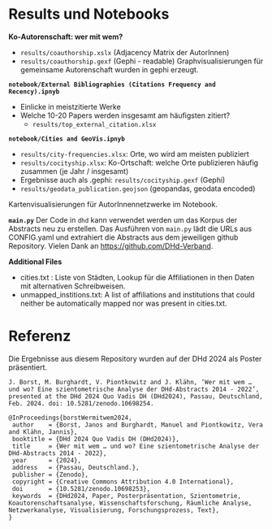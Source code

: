 
# Results und Notebooks

**Ko-Autorenschaft: wer mit wem?**
 - `results/coauthorship.xslx` (Adjacency Matrix der AutorInnen)
 - `results/coauthorship.gexf` (Gephi - readable)
Graphvisualisierungen für gemeinsame Autorenschaft wurden in gephi erzeugt.


**`notebook/External Bibliographies (Citations Frequency and Recency).ipnyb`**
- Einlicke in meistzitierte Werke
- Welche 10-20 Papers werden insgesamt am häufigsten zitiert?
    - `results/top_external_citation.xlsx`


**`notebook/Cities and GeoVis.ipnyb`**
- `results/city-frequencies.xlsx`: Orte, wo wird am meisten publiziert 
- `results/cocityship.xlsx`: Ko-Ortschaft: welche Orte publizieren häufig zusammen (je Jahr / insgesamt)
 - Ergebnisse auch als .gephi: `results/cocityship.gexf` (Gephi)
 - `results/geodata_publication.geojson` (geopandas, geodata encoded)

Kartenvisualisierungen für AutorInnennetzwerke im Notebook.


**`main.py`**
Der Code in `dhd` kann verwendet werden um das Korpus der Abstracts neu zu erstellen.
Das Ausführen von `main.py` lädt die URLs aus CONFIG.yaml und extrahiert die Abstracts aus dem jeweiligen github Repository.
Vielen Dank an https://github.com/DHd-Verband.


**Additional Files**
 - cities.txt : Liste von Städten, Lookup für die Affiliationen in then Daten mit alternativen Schreibweisen.
 - unmapped_institions.txt: A list of affiliations and institutions that could neither be automatically mapped nor was present in cities.txt.



 # Referenz
 
 Die Ergebnisse aus diesem Repository wurden auf der DHd 2024 als Poster präsentiert.
 
 `
J. Borst, M. Burghardt, V. Piontkowitz and J. Klähn, ‘Wer mit wem … und wo? Eine szientometrische Analyse der DHd-Abstracts 2014 - 2022’, presented at the DHd 2024 Quo Vadis DH (DHd2024), Passau, Deutschland, Feb. 2024. doi: 10.5281/zenodo.10698254. 
 `
 
 ```
 @InProceedings{borstWermitwem2024,
  author    = {Borst, Janos and Burghardt, Manuel and Piontkowitz, Vera and Klähn, Jannis},
  booktitle = {DHd 2024 Quo Vadis DH (DHd2024)},
  title     = {Wer mit wem … und wo? Eine szientometrische Analyse der DHd-Abstracts 2014 - 2022},
  year      = {2024},
  address   = {Passau, Deutschland.},
  publisher = {Zenodo},
  copyright = {Creative Commons Attribution 4.0 International},
  doi       = {10.5281/zenodo.10698253},
  keywords  = {DHd2024, Paper, Posterpräsentation, Szientometrie, Koautorenschaftsanalyse, Wissenschaftsforschung, Räumliche Analyse, Netzwerkanalyse, Visualisierung, Forschungsprozess, Text},
}
```

